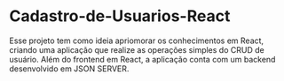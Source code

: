 # Cadastro-de-Usuarios-React

Esse projeto tem como ideia apriomorar os conhecimentos em React, criando uma aplicação que realize as operações simples do CRUD de usuário. Além do frontend em React, a aplicação conta com um backend desenvolvido em JSON SERVER.
